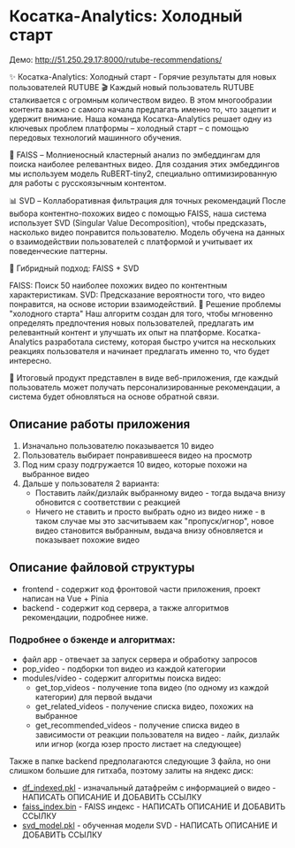 # Косатка-Analytics: Холодный старт

Демо: http://51.250.29.17:8000/rutube-recommendations/

✨ Косатка-Analytics: Холодный старт - Горячие результаты для новых пользователей RUTUBE 🎬
Каждый новый пользователь RUTUBE сталкивается с огромным количеством видео. В этом многообразии контента важно с самого начала предлагать именно то, что зацепит и удержит внимание. Наша команда Косатка-Analytics решает одну из ключевых проблем платформы – холодный старт – с помощью передовых технологий машинного обучения.

🚀 FAISS – Молниеносный кластерный анализ по эмбеддингам для поиска наиболее релевантных видео.  Для создания этих эмбеддингов мы используем модель RuBERT-tiny2, специально оптимизированную для работы с русскоязычным контентом.

📊 SVD – Коллаборативная фильтрация для точных рекомендаций После выбора контентно-похожих видео с помощью FAISS, наша система использует SVD (Singular Value Decomposition), чтобы предсказать, насколько видео понравится пользователю. Модель обучена на данных о взаимодействии пользователей с платформой и учитывает их поведенческие паттерны.

🤝 Гибридный подход: FAISS + SVD

FAISS: Поиск 50 наиболее похожих видео по контентным характеристикам.
SVD: Предсказание вероятности того, что видео понравится, на основе истории взаимодействий.
🎯 Решение проблемы "холодного старта" Наш алгоритм создан для того, чтобы мгновенно определять предпочтения новых пользователей, предлагать им релевантный контент и улучшать их опыт на платформе. Косатка-Analytics разработала систему, которая быстро учится на нескольких реакциях пользователя и начинает предлагать именно то, что будет интересно.

📱 Итоговый продукт представлен в виде веб-приложения, где каждый пользователь может получать персонализированные рекомендации, а система будет обновляться на основе обратной связи.

## Описание работы приложения
1. Изначально пользователю показывается 10 видео
2. Пользователь выбирает понравившееся видео на просмотр
3. Под ним сразу подгружается 10 видео, которые похожи на выбранное видео
4. Дальше у пользователя 2 варианта:
   - Поставить лайк/дизлайк выбранному видео - тогда выдача внизу обновится с соответствии с реакцией
   - Ничего не ставить и просто выбрать одно из видео ниже - в таком случае мы это засчитываем как "пропуск/игнор", новое видео становится выбранным, выдача внизу обновляется и показывает похожие видео
 
## Описание файловой структуры
- frontend - содержит код фронтовой части приложения, проект написан на Vue + Pinia
- backend - содержит код сервера, а также алгоритмов рекомендации, подробнее ниже.

### Подробнее о бэкенде и алгоритмах: 
- файл app - отвечает за запуск сервера и обработку запросов
- pop_video - подборки топ видео из каждой категории
- modules/video - содержит алгоритмы поиска видео:
    - get_top_videos - получение топа видео (по одному из каждой категории) для первой выдачи
    - get_related_videos - получение списка видео, похожих на выбранное
    - get_recommended_videos - получение списка видео в зависимости от реакции пользователя на видео - лайк, дизлайк или игнор (когда юзер просто листает на следующее)

Также в папке backend предполагаются следующие 3 файла, но они слишком большие для гитхаба, поэтому залиты на яндекс диск:
- [df_indexed.pkl](https://disk.yandex.ru/d/FRFrLfUG2z-jJg) - изначальный датафрейм с информацией о видео - НАПИСАТЬ ОПИСАНИЕ И ДОБАВИТЬ ССЫЛКУ
- [faiss_index.bin](https://disk.yandex.ru/d/M0H0a4ClihTjJQ) - FAISS индекс - НАПИСАТЬ ОПИСАНИЕ И ДОБАВИТЬ ССЫЛКУ
- [svd_model.pkl](https://disk.yandex.ru/d/KuG5zhTDrJv6JA) -  обученная модели SVD - НАПИСАТЬ ОПИСАНИЕ И ДОБАВИТЬ ССЫЛКУ


